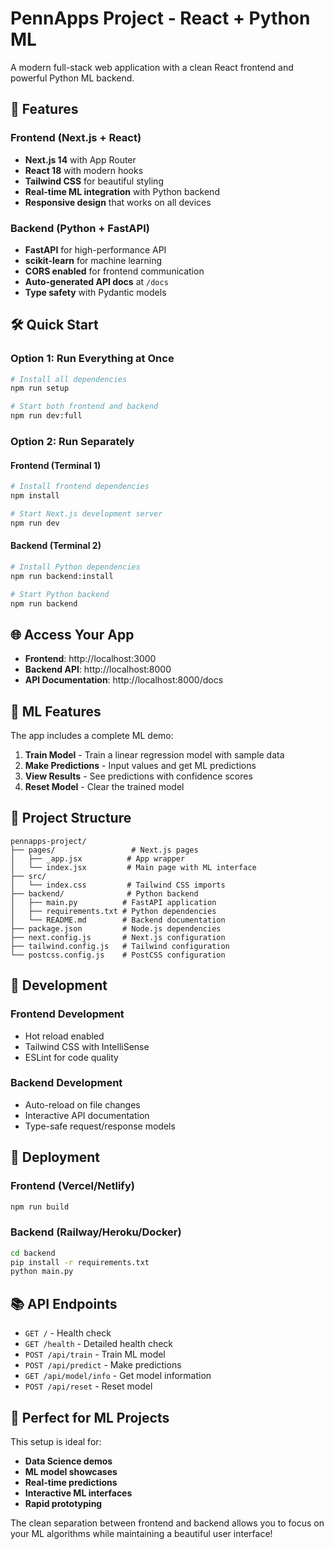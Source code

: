 # PennApps Project - React + Python ML

A modern full-stack web application with a clean React frontend and powerful Python ML backend.

## 🚀 Features

### Frontend (Next.js + React)
- **Next.js 14** with App Router
- **React 18** with modern hooks
- **Tailwind CSS** for beautiful styling
- **Real-time ML integration** with Python backend
- **Responsive design** that works on all devices

### Backend (Python + FastAPI)
- **FastAPI** for high-performance API
- **scikit-learn** for machine learning
- **CORS enabled** for frontend communication
- **Auto-generated API docs** at `/docs`
- **Type safety** with Pydantic models

## 🛠️ Quick Start

### Option 1: Run Everything at Once
```bash
# Install all dependencies
npm run setup

# Start both frontend and backend
npm run dev:full
```

### Option 2: Run Separately

#### Frontend (Terminal 1)
```bash
# Install frontend dependencies
npm install

# Start Next.js development server
npm run dev
```

#### Backend (Terminal 2)
```bash
# Install Python dependencies
npm run backend:install

# Start Python backend
npm run backend
```

## 🌐 Access Your App

- **Frontend**: http://localhost:3000
- **Backend API**: http://localhost:8000
- **API Documentation**: http://localhost:8000/docs

## 🤖 ML Features

The app includes a complete ML demo:

1. **Train Model** - Train a linear regression model with sample data
2. **Make Predictions** - Input values and get ML predictions
3. **View Results** - See predictions with confidence scores
4. **Reset Model** - Clear the trained model

## 📁 Project Structure

```
pennapps-project/
├── pages/                 # Next.js pages
│   ├── _app.jsx          # App wrapper
│   └── index.jsx         # Main page with ML interface
├── src/
│   └── index.css         # Tailwind CSS imports
├── backend/              # Python backend
│   ├── main.py          # FastAPI application
│   ├── requirements.txt # Python dependencies
│   └── README.md        # Backend documentation
├── package.json         # Node.js dependencies
├── next.config.js       # Next.js configuration
├── tailwind.config.js   # Tailwind configuration
└── postcss.config.js    # PostCSS configuration
```

## 🔧 Development

### Frontend Development
- Hot reload enabled
- Tailwind CSS with IntelliSense
- ESLint for code quality

### Backend Development
- Auto-reload on file changes
- Interactive API documentation
- Type-safe request/response models

## 🚀 Deployment

### Frontend (Vercel/Netlify)
```bash
npm run build
```

### Backend (Railway/Heroku/Docker)
```bash
cd backend
pip install -r requirements.txt
python main.py
```

## 📚 API Endpoints

- `GET /` - Health check
- `GET /health` - Detailed health check
- `POST /api/train` - Train ML model
- `POST /api/predict` - Make predictions
- `GET /api/model/info` - Get model information
- `POST /api/reset` - Reset model

## 🎯 Perfect for ML Projects

This setup is ideal for:
- **Data Science demos**
- **ML model showcases**
- **Real-time predictions**
- **Interactive ML interfaces**
- **Rapid prototyping**

The clean separation between frontend and backend allows you to focus on your ML algorithms while maintaining a beautiful user interface!